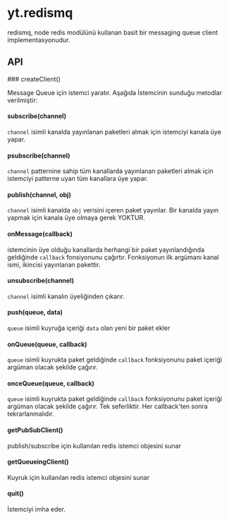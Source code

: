 # yt.redismq

redismq, node redis modülünü kullanan basit bir messaging queue client implementasyonudur.

## API

### createClient()

Message Queue için istemci yaratır. Aşağıda İstemcinin sunduğu metodlar verilmiştir:

#### subscribe(channel)

`channel` isimli kanalda yayınlanan paketleri almak için istemciyi kanala üye yapar.

#### psubscribe(channel)

`channel` patternine sahip tüm kanallarda yayınlanan paketleri almak için istemciyi patterne uyan tüm kanallara üye yapar.

#### publish(channel, obj)

`channel` isimli kanalda `obj` verisini içeren paket yayınlar. Bir kanalda yayın yapmak için kanala üye olmaya gerek YOKTUR.

#### onMessage(callback) 

istemcinin üye olduğu kanallarda herhangi bir paket yayınlandığında geldiğinde `callback` fonsiyonunu çağırtır. Fonksiyonun ilk argümanı kanal ismi, ikincisi yayınlanan pakettir.

#### unsubscribe(channel)

`channel` isimli kanalın üyeliğinden çıkarır.

#### push(queue, data)

`queue` isimli kuyruğa içeriği `data` olan yeni bir paket ekler

#### onQueue(queue, callback)

`queue` isimli kuyrukta paket geldiğinde `callback` fonksiyonunu paket içeriği argüman olacak şekilde çağırır.

#### onceQueue(queue, callback)

`queue` isimli kuyrukta paket geldiğinde `callback` fonksiyonunu paket içeriği argüman olacak şekilde çağırır. Tek seferliktir. Her callback'ten sonra tekrarlanmalıdır.

#### getPubSubClient()

publish/subscribe için kullanılan redis istemci objesini sunar

#### getQueueingClient()

Kuyruk için kullanılan redis istemci objesini sunar

#### quit()

İstemciyi imha eder.